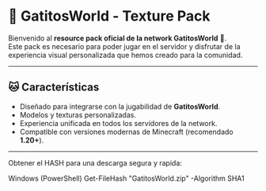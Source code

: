 # 🎨 GatitosWorld - Texture Pack

Bienvenido al **resource pack oficial de la network GatitosWorld** 🐾.  
Este pack es necesario para poder jugar en el servidor y disfrutar de la experiencia visual personalizada que hemos creado para la comunidad.

---

## 🐱 Características

- Diseñado para integrarse con la jugabilidad de **GatitosWorld**.  
- Modelos y texturas personalizadas.  
- Experiencia unificada en todos los servidores de la network.  
- Compatible con versiones modernas de Minecraft (recomendado **1.20+**).  

---

Obtener el HASH para una descarga segura y rapida:

Windows (PowerShell)
Get-FileHash "GatitosWorld.zip" -Algorithm SHA1
